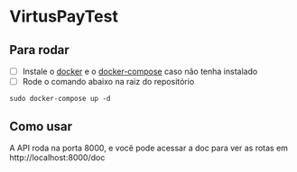 # VirtusPayTest
## Para rodar

- [ ] Instale o [docker](https://docs.docker.com/engine/install/) e o [docker-compose](https://docs.docker.com/compose/install/) caso não tenha instalado 
- [ ] Rode o comando abaixo na raiz do repositório
```
sudo docker-compose up -d
```

## Como usar
A API roda na porta 8000, e você pode acessar a doc para ver as rotas em http://localhost:8000/doc